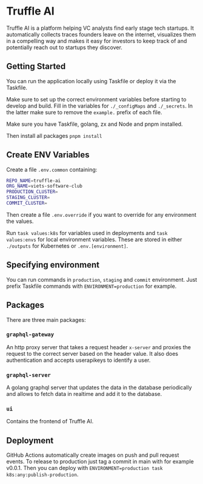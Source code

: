 # Truffle AI

Truffle AI is a platform helping VC analysts find early stage tech startups. It automatically collects traces founders leave on the internet, visualizes them in a compelling way and makes it easy for investors to keep track of and potentially reach out to startups they discover.

## Getting Started

You can run the application locally using Taskfile or deploy it via the Taskfile.

Make sure to set up the correct environment variables before starting to develop and build.
Fill in the variables for `./_configMaps` and `./_secrets`. In the latter make sure to remove the `example.` prefix of each file.

Make sure you have Taskfile, golang, zx and Node and pnpm installed.

Then install all packages
`pnpm install`


## Create ENV Variables
Create a file `.env.common` containing:

```bash
REPO_NAME=truffle-ai
ORG_NAME=viets-software-club
PRODUCTION_CLUSTER=
STAGING_CLUSTER=
COMMIT_CLUSTER=
```

Then create a file `.env.override` if you want to override for any environment the values.

Run `task values:k8s` for variables used in deployments and `task values:envs` for local environment variables.
These are stored in either `./outputs` for Kubernetes or `.env.[environment]`.

## Specifying environment

You can run commands in `production`, `staging` and `commit` environment.
Just prefix Taskfile commands with `ENVIRONMENT=production` for example.

## Packages

There are three main packages:

### `graphql-gateway`

An http proxy server that takes a request header `x-server` and proxies the request to the correct server based on the header value.
It also does authentication and accepts userapikeys to identify a user.

### `graphql-server`

A golang graphql server that updates the data in the database periodically and allows to fetch data in realtime and add it to the database. 

### `ui`

Contains the frontend of Truffle AI.


## Deployment

GitHub Actions automatically create images on push and pull request events.
To release to production just tag a commit in main with for example v0.0.1.
Then you can deploy with `ENVIRONMENT=production task k8s:any:publish-production`.